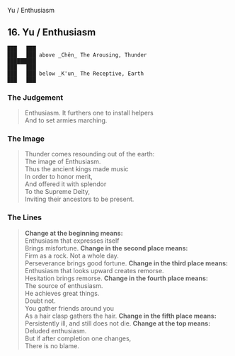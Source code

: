 Yu / Enthusiasm
## 16. Yu / Enthusiasm
    ███   ███
    ███   ███ above _Chên_ The Arousing, Thunder  
    █████████
    ███   ███
    ███   ███ below _K'un_ The Receptive, Earth  
    ███   ███
### The Judgement
> Enthusiasm. It furthers one to install helpers  
 And to set armies marching.
### The Image
> Thunder comes resounding out of the earth:  
 The image of Enthusiasm.  
 Thus the ancient kings made music  
 In order to honor merit,  
 And offered it with splendor  
 To the Supreme Deity,  
 Inviting their ancestors to be present.
### The Lines

 > **Change at the beginning means:**  
 Enthusiasm that expresses itself  
 Brings misfortune.
 > **Change in the second place means:**  
 Firm as a rock. Not a whole day.  
 Perseverance brings good fortune.
 > **Change in the third place means:**  
 Enthusiasm that looks upward creates remorse.  
 Hesitation brings remorse.
 > **Change in the fourth place means:**  
 The source of enthusiasm.  
 He achieves great things.  
 Doubt not.  
 You gather friends around you  
 As a hair clasp gathers the hair.
 > **Change in the fifth place means:**  
 Persistently ill, and still does not die.
 > **Change at the top means:**  
 Deluded enthusiasm.  
 But if after completion one changes,  
 There is no blame.



